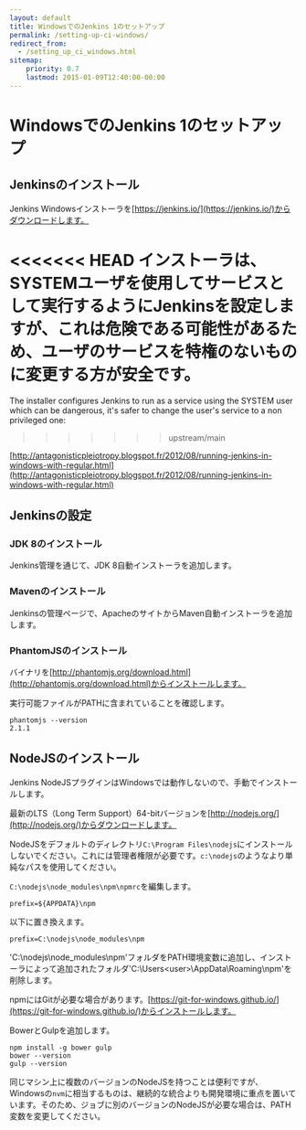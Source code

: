 ```yaml
---
layout: default
title: WindowsでのJenkins 1のセットアップ
permalink: /setting-up-ci-windows/
redirect_from:
  - /setting_up_ci_windows.html
sitemap:
    priority: 0.7
    lastmod: 2015-01-09T12:40:00-00:00
---
```


# <i class="fa fa-stethoscope"></i> WindowsでのJenkins 1のセットアップ

## Jenkinsのインストール

Jenkins Windowsインストーラを[https://jenkins.io/](https://jenkins.io/)からダウンロードします。

<<<<<<< HEAD
インストーラは、SYSTEMユーザを使用してサービスとして実行するようにJenkinsを設定しますが、これは危険である可能性があるため、ユーザのサービスを特権のないものに変更する方が安全です。
=======
The installer configures Jenkins to run as a service using the SYSTEM user which can be dangerous, it's safer to change the user's service to a non privileged one:
>>>>>>> upstream/main

[http://antagonisticpleiotropy.blogspot.fr/2012/08/running-jenkins-in-windows-with-regular.html](http://antagonisticpleiotropy.blogspot.fr/2012/08/running-jenkins-in-windows-with-regular.html)

## Jenkinsの設定

### JDK 8のインストール

Jenkins管理を通じて、JDK 8自動インストーラを追加します。

### Mavenのインストール

Jenkinsの管理ページで、ApacheのサイトからMaven自動インストーラを追加します。

### PhantomJSのインストール

バイナリを[http://phantomjs.org/download.html](http://phantomjs.org/download.html)からインストールします。

実行可能ファイルがPATHに含まれていることを確認します。

~~~
phantomjs --version
2.1.1
~~~

## NodeJSのインストール

Jenkins NodeJSプラグインはWindowsでは動作しないので、手動でインストールします。

最新のLTS（Long Term Support）64-bitバージョンを[http://nodejs.org/](http://nodejs.org/)からダウンロードします。

NodeJSをデフォルトのディレクトリ`C:\Program Files\nodejs`にインストールしないでください。これには管理者権限が必要です。`c:\nodejs`のようなより単純なパスを使用してください。

`C:\nodejs\node_modules\npm\npmrc`を編集します。

~~~
prefix=${APPDATA}\npm
~~~

以下に置き換えます。

~~~
prefix=C:\nodejs\node_modules\npm
~~~

'C:\nodejs\node_modules\npm'フォルダをPATH環境変数に追加し、インストーラによって追加されたフォルダ'C:\Users\<user>\AppData\Roaming\npm'を削除します。

npmにはGitが必要な場合があります。[https://git-for-windows.github.io/](https://git-for-windows.github.io/)からインストールします。

BowerとGulpを追加します。

~~~
npm install -g bower gulp
bower --version
gulp --version
~~~

同じマシン上に複数のバージョンのNodeJSを持つことは便利ですが、Windowsの`nvm`に相当するものは、継続的な統合よりも開発環境に重点を置いています。そのため、ジョブに別のバージョンのNodeJSが必要な場合は、PATH変数を変更してください。

